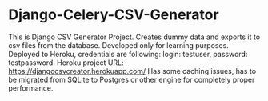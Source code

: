 # Django-Celery-CSV-Generator
This is Django CSV Generator Project. Creates dummy data and exports it to csv files from the database. Developed only for learning purposes. 
Deployed to Heroku, credentials are following: login: testuser, password: testpassword.
Heroku project URL: https://djangocsvcreator.herokuapp.com/
Has some caching issues, has to be migrated from SQLite to Postgres or other engine for completely proper performance.
